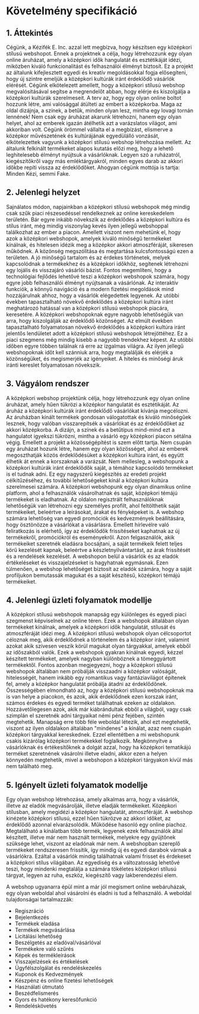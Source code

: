 # Követelmény specifikáció

## 1. Áttekintés

Cégünk, a Kézifék E. Inc. azzal lett megbízva, hogy készítsen egy középkori stílusú webshopot. Ennek a projektnek a célja, hogy
létrehozzunk egy olyan online áruházat, amely a középkori idők hangulatát és esztétikáját idézi, miközben kiváló funkcionalitást és
felhasználói élményt biztosít. Ez a projekt az általunk kifejlesztett egyedi és kreatív megoldásokkal fogja elősegíteni, hogy új szintre
emeljük a középkori kultúrák iránt érdeklődő vásárlók elérését. Cégünk elkötelezett amellett, hogy a középkori stílusú webshop
megvalósításával segítse a megrendelőt abban, hogy elérje és kiszolgálja a középkori kultúrák szerelmeseit. A terv az, hogy egy olyan
online boltot hozzunk létre, ami valósággal átülteti az embert a középkorba. Maga az oldal dizájnja, a színek, a betűk, minden olyan
lesz, mintha egy lovagi tornán lennének! Nem csak egy áruházat akarunk létrehozni, hanem egy olyan helyet, ahol az emberek igazán
átélhetik azt a varázslatos világot, ami akkoriban volt. Cégünk örömmel vállalta el a megbízást, elismerve a középkor művészetének
és kultúrájának egyedülálló vonzását, elkötelezettek vagyunk a középkori stílusú webshop létrehozása mellett. Az általunk felkínált
termékeket alapos kutatás előzi meg, hogy a lehető leghitelesebb élményt nyújtsuk a vásárlóknak. Legyen szó a ruházatról,
kiegészítőkről vagy más emléktárgyakról, minden egyes darab az akkori időkbe repíti vissza az érdeklődőket. Ahogyan cégünk
mottója is tartja: Minden Kézi, semmi Fake.

## 2. Jelenlegi helyzet

Sajnálatos módon, napjainkban a középkori stílusú webshopok még mindig csak szűk piaci részesedéssel rendelkeznek az online kereskedelem
területén. Bár egyre inkább növekszik az érdeklődés a középkori kultúra és stílus iránt, még mindig viszonylag kevés ilyen jellegű
webshoppal találkozhat az ember a piacon. Amellett viszont nem mehetünk el, hogy azok a középkori webshopok, amelyek kiváló minőségű
termékeket kínálnak, és hitelesen idézik meg a középkor akkori atmoszféráját, sikeresen működnek. A közönség megszólítása és megtartása
kulcsfontosságú ezen a területen. A jó minőségű tartalom és az érdekes történetek, melyek kapcsolódnak a termékekhez és a középkori
időkhöz, segítenek létrehozni egy lojális és visszajáró vásárlói bázist. Fontos megemlíteni, hogy a technológiai fejlődés lehetővé teszi a
középkori webshopok számára, hogy egyre jobb felhasználói élményt nyújtsanak a vásárlónak. Az interaktív funkciók, a könnyű navigáció és
a modern fizetési megoldások mind hozzájárulnak ahhoz, hogy a vásárlók elégedettek legyenek. Az utóbbi években tapasztalható növekvő
érdeklődés a középkori kultúra iránt meghatározó hatással van a középkori stílusú webshopok piacára, keresetére. A középkori webshopoknak
egyre nagyobb lehetőségük van arra, hogy kiszolgálják az érdeklődő közönséget. Az elmúlt években tapasztalható folyamatosan növekvő
érdeklődés a középkori kultúra iránt jelentős lendületet adott a középkori stílusú webshopok létrejöttéhez. Ez a piaci szegmens még
mindig kisebb a nagyobb trendekhez képest. Az utóbbi időben egyre többen találnak rá erre az izgalmas világra. Az ilyen jellegű
webshopoknak időt kell szánniuk arra, hogy megtalálják és elérjék a közönségüket, és megismerjék az igényeiket. A hiteles és minőségi
áruk iránti kereslet folyamatosan növekszik.

## 3. Vágyálom rendszer

A középkori webshop projektünk célja, hogy létrehozzunk egy olyan online áruházat, amely hűen tükrözi a középkor hangulatát és
esztétikáját. Az áruház a középkori kultúrák iránt érdeklődő vásárlókat kívánja megcélozni. Az áruházban kínált termékek gondosan
válogatottak és kiváló minőségűek lesznek, hogy valóban visszarepítsék a vásárlókat és az érdeklődőket az akkori középkorba. A dizájn,
a színek és a betűtípus mind-mind ezt a hangulatot igyekszi tükrözni, mintha a vásárló egy középkori piacon sétálna végig. Emellett a
projekt a közösségépítést is szem előtt tartja. Nem csupán egy áruházat hozunk létre, hanem egy olyan közösséget, ahol az emberek
megoszthatják közös érdeklődésüket a középkori kultúra iránt, és együtt élhetik át ennek a korszaknak a varázsát. Nem mellesleg, a
webshopunk a középkori kultúrák iránt érdeklődők saját, a témához kapcsolódó termékeket is el tudnak adni. Ez egy nagyszerű
kiegészítés az eredeti projekt célkitűzéséhez, és további lehetőségeket kínál a középkori kultúra szerelmesei számára. A középkori
webshopunk egy olyan dinamikus online platform, ahol a felhasználók vásárolhatnak és saját, középkori témájú termékeket is
eladhatnak. Az oldalon regisztrált felhasználóknak lehetőségük van létrehozni egy személyes profilt, ahol feltölthetik saját
termékeiket, beleértve a leírásokat, árakat és fényképeket is. A webshop számára lehetőség van egyedi promóciók és kedvezmények
beállítására, hogy ösztönözze a vásárlókat a vásárlásra. Emellett hírlevélre való feliratkozás is elérhető, így az érdeklődők
frissítéseket kaphatnak az új termékekről, promóciókról és eseményekről. Azon felgasználók, akik termékeiket szeretnék eladásra 
bocsájtani, a saját termékeik felett teljes körű kezelését kapnak, beleértve a készletnyilvántartást, az árak frissítését és a rendelések
kezelését. A webshopon belül a vásárlók és az eladók értékeléseket és visszajelzéseket is hagyhatnak egymásnak. Ezen túlmenően, a webshop
lehetőséget biztosít az eladók számára, hogy a saját profiljukon bemutassák magukat és a saját készítésű, középkori témájú termékeiket.

## 4. Jelenlegi üzleti folyamatok modellje

A középkori stílusú webshopok manapság egy különleges és egyedi piaci szegmenst képviselnek az online téren. Ezek a webshopok általában
olyan termékeket kínálnak, amelyek a középkori idők hangulatát, stílusát és atmoszféráját idézi meg. A középkori stílusú webshopok olyan
célcsoportot céloznak meg, akik érdeklődnek a történelem és a középkor iránt, valamint azokat akik szívesen veszik körül magukat olyan
tárgyakkal, amelyek ebből az időszakból valók. Ezek a webshopok gyakran kínálnak egyedi, kézzel készített termékeket, amelyek nagyban 
különböznek a tömeggyártott termékektől. Fontos azonban megjegyezni, hogy a középkori stílusú webshopok általában nem próbálják 
visszaadni a középkor valóságát, hitelességét, hanem inkább egy romantikus vagy fantáziavilágot építenek fel, amely a középkor hangulatát 
próbálja átadni az érdeklődőnek. Összességében elmondható az, hogy a középkori stílusú webshopoknak ma is van helye a piacokon, és azok, 
akik érdeklődnek ezen korszak iránt, számos érdekes és egyedi terméket találhatnak ezeken az oldalakon. Hozzávetőlegesen azok, akik már
kiábrándultak ebből a világból, vagy csak szimplán el szeretnék adni tárgyaikat némi pénz fejében, szintén megtehetik. Manapság erre több
féle weboldal létezik, ahol ezt megtehetik, viszont az ilyen oldalakon általában "mindenes" a kínálat, azaz nem csupán középkori
tárgyakkal kereskednek. Ezzel ellentétben a mi webshopunk csakis kizárólag középkori termékekkel foglalkozik. Megkönnyítve a vásárlóknak
és értékesítőknek a dolgát azzal, hogy ha középkori tematikájú terméket szeretnének vásárolni illetve eladni, akkor ezen a helyen 
könnyedén megtehetik, mivel a webshopon a középkori tárgyakon kívül más nem található meg.

## 5. Igényelt üzleti folyamatok modellje

Egy olyan webshop létrehozása, amely alkalmas arra, hogy a vásárlók, illetve az eladók megvásárolják, illetve eladják termékeiket. 
Középkori stílusban, amely megidézi a középkor hangulatát, atmoszféráját. A webshop kinézete középkori stílusú, ezzel hűen
tükrözve az akkori időket, az érdeklődő azonnal elvarázsolódik. Működése hasonló egy online piachoz. Megtalálható a kínálatban több
termék, legyenek ezek felhasználók által készített, illetve már nem használt termékek, melyekre egy gyüjtőnek szüksége lehet, viszont az
eladónak már nem. A webshopban szereplő termékeket rendszeresen frissítik, így mindig új és egyedi darabok várnak a vásárlókra. Ezáltal a
vásárlók mindig találhatnak valami frisset és érdekeset a középkori stílus világában. Az egyediség és a változatosság lehetővé teszi, hogy
mindenki megtalálja a számára tökéletes középkori stílusú tárgyat, legyen az ruha, eszköz, kiegészítő vagy lakberendezési elem.

A webshop ugyanarra épül mint a már jól megismert online webáruházak, egy olyan weboldal ahol vásárolni és eladni is tud a felhasználó.
A weboldal tulajdonságai tartalmazzák:

-   Regiszráció
-   Bejelentkezés
-   Termékek eladása
-   Termékek megvásárlása
-   Licitálási lehetőség
-   Beszélgetés az eladóval/vásárlóval
-   Termékekre való szűrés
-   Képek és termékleírások
-   Visszajelzések és értékelések
-   Ügyfélszolgálat és rendeléskezelés
-   Kuponok és Kedvezmények
-   Készpénz és online fizetési lehetőségek
-   Használati útmutató
-   Beszédfelismerés
-   Gyors és hatékony keresőfunkció
-   Rendeléskövetés
